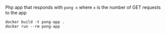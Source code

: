 Php app that responds with `pong x` where `x` is the number of GET requests to the app
```
docker build -t pong-app .
docker run --rm pong-app
```

